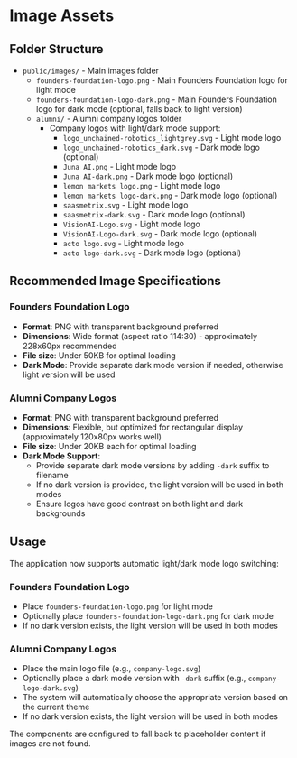 # Image Assets

## Folder Structure

- `public/images/` - Main images folder
  - `founders-foundation-logo.png` - Main Founders Foundation logo for light mode
  - `founders-foundation-logo-dark.png` - Main Founders Foundation logo for dark mode (optional, falls back to light version)
  - `alumni/` - Alumni company logos folder
    - Company logos with light/dark mode support:
      - `logo_unchained-robotics_lightgrey.svg` - Light mode logo
      - `logo_unchained-robotics_dark.svg` - Dark mode logo (optional)
      - `Juna AI.png` - Light mode logo
      - `Juna AI-dark.png` - Dark mode logo (optional)
      - `lemon markets logo.png` - Light mode logo
      - `lemon markets logo-dark.png` - Dark mode logo (optional)
      - `saasmetrix.svg` - Light mode logo
      - `saasmetrix-dark.svg` - Dark mode logo (optional)
      - `VisionAI-Logo.svg` - Light mode logo
      - `VisionAI-Logo-dark.svg` - Dark mode logo (optional)
      - `acto logo.svg` - Light mode logo
      - `acto logo-dark.svg` - Dark mode logo (optional)

## Recommended Image Specifications

### Founders Foundation Logo
- **Format**: PNG with transparent background preferred
- **Dimensions**: Wide format (aspect ratio 114:30) - approximately 228x60px recommended
- **File size**: Under 50KB for optimal loading
- **Dark Mode**: Provide separate dark mode version if needed, otherwise light version will be used

### Alumni Company Logos
- **Format**: PNG with transparent background preferred
- **Dimensions**: Flexible, but optimized for rectangular display (approximately 120x80px works well)
- **File size**: Under 20KB each for optimal loading
- **Dark Mode Support**: 
  - Provide separate dark mode versions by adding `-dark` suffix to filename
  - If no dark version is provided, the light version will be used in both modes
  - Ensure logos have good contrast on both light and dark backgrounds

## Usage

The application now supports automatic light/dark mode logo switching:

### Founders Foundation Logo
- Place `founders-foundation-logo.png` for light mode
- Optionally place `founders-foundation-logo-dark.png` for dark mode
- If no dark version exists, the light version will be used in both modes

### Alumni Company Logos  
- Place the main logo file (e.g., `company-logo.svg`)
- Optionally place a dark mode version with `-dark` suffix (e.g., `company-logo-dark.svg`)
- The system will automatically choose the appropriate version based on the current theme
- If no dark version exists, the light version will be used in both modes

The components are configured to fall back to placeholder content if images are not found.